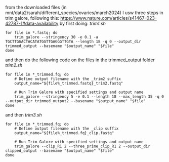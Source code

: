 from the downloaded files (in mnt/data2/sarah/different_species/ovaries/march2024) I usw three steps in trim galore, following this: https://www.nature.com/articles/s41467-023-42787-1#data-availability by first doing:
*trim1.sh*
```
for file in *.fastq; do
    trim_galore --stringency 30 -e 0.1 -a TGCTTGGACTACATATGGTTGAGGGTTGTA --length 18 -q 0 --output_dir trimmed_output --basename "$output_name" "$file"
done
```

and then do the following code on the files in the trimmed_output folder
*trim2.sh*
```
for file in *_trimmed.fq; do
    # Define output filename with the _trim2 suffix
    output_name="${file%_trimmed.fastq}_trim2.fastq"

    # Run Trim Galore with specified settings and output name
    trim_galore --stringency 5 -e 0.1 --length 18 --max_length 35 -q 0 --output_dir trimmed_output2 --basename "$output_name" "$file"
done
```

and then
*trim3.sh*
```
for file in *_trimmed.fq; do
    # Define output filename with the _clip suffix
    output_name="${file%_trimmed.fq}_clip.fastq"

    # Run Trim Galore with specified settings and output name
    trim_galore --clip_R1 2 --three_prime_clip_R1 2 --output_dir clipped_output --basename "$output_name" "$file"
done
```

